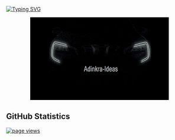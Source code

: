 [![Typing SVG](https://readme-typing-svg.demolab.com?font=Fira+Code&size=25&pause=500&color=10F74B&background=FFFFFF00&vCenter=true&width=435&lines=Hi,+I'm+Dan+AKA+Adinkra-Ideas;I+am+a+software+developer)](https://git.io/typing-svg)


<p align="center">
	<img src="https://raw.githubusercontent.com/Adinkra-Ideas/CPP_HTTP_Server_Basics/refs/heads/main/HU_logo.gif" >
</p>


## GitHub Statistics
<p>
	<a href="https://github.com/AdinkraCoders/AdinkraCoders">
	  <img src="https://komarev.com/ghpvc/?username=AdinkraCoders&style=flat-square" alt="page views" />
	</a>
</p>
